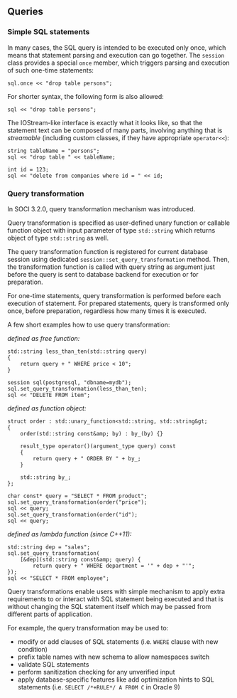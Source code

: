 ## Queries

### Simple SQL statements

In many cases, the SQL query is intended to be executed only once, which means that statement parsing and execution can go together. The `session` class provides a special `once` member, which triggers parsing and execution of such one-time statements:

    sql.once << "drop table persons";

For shorter syntax, the following form is also allowed:

    sql << "drop table persons";

The IOStream-like interface is exactly what it looks like, so that the statement text can be composed of many parts, involving anything that is *streamable* (including custom classes, if they have appropriate `operator<<`):


    string tableName = "persons";
    sql << "drop table " << tableName;

    int id = 123;
    sql << "delete from companies where id = " << id;

### Query transformation

In SOCI 3.2.0, query transformation mechanism was introduced.

Query transformation is specified as user-defined unary function or callable function object with input parameter of type `std::string` which returns object of type `std::string` as well.

The query transformation function is registered for current database session using dedicated `session::set_query_transformation` method. Then, the transformation function is called with query string as argument just before the query is sent to database backend for execution or for preparation.

For one-time statements, query transformation is performed before each execution of statement. For prepared statements, query is transformed only once, before preparation, regardless how many times it is executed.

A few short examples how to use query transformation:

*defined as free function:*

    std::string less_than_ten(std::string query)
    {
        return query + " WHERE price < 10";
    }

    session sql(postgresql, "dbname=mydb");
    sql.set_query_transformation(less_than_ten);
    sql << "DELETE FROM item";

*defined as function object:*

    struct order : std::unary_function<std::string, std::string&gt;
    {
        order(std::string const&amp; by) : by_(by) {}

        result_type operator()(argument_type query) const
        {
            return query + " ORDER BY " + by_;
        }

        std::string by_;
    };

    char const* query = "SELECT * FROM product";
    sql.set_query_transformation(order("price");
    sql << query;
    sql.set_query_transformation(order("id");
    sql << query;

*defined as lambda function (since C++11):*

    std::string dep = "sales";
    sql.set_query_transformation(
        [&dep](std::string const&amp; query) {
            return query + " WHERE department = '" + dep + "'";
    });
    sql << "SELECT * FROM employee";


Query transformations enable users with simple mechanism to apply extra requirements to or interact with SQL statement being executed and that is without changing the SQL statement itself which may be passed from different
parts of application.

For example, the query transformation may be used to:

* modify or add clauses of SQL statements (i.e. `WHERE` clause with new condition)
* prefix table names with new schema to allow namespaces switch
* validate SQL statements
* perform sanitization checking for any unverified input
* apply database-specific features like add optimization hints to SQL statements (i.e. `SELECT /*+RULE*/ A FROM C` in Oracle 9)